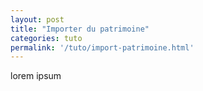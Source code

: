 ```yaml
---
layout: post
title: "Importer du patrimoine"
categories: tuto
permalink: '/tuto/import-patrimoine.html'
---
```


lorem ipsum

